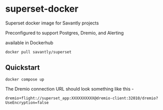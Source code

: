 # superset-docker
Superset docker image for Savantly projects

Preconfigured to support Postgres, Dremio, and Alerting


available in Dockerhub

```
docker pull savantly/superset
```

## Quickstart 

```
docker compose up
```

The Dremio connection URL should look something like this  -  

```
dremio+flight://superset_app:XXXXXXXXXX@dremio-client:32010/dremio?UseEncryption=false
```